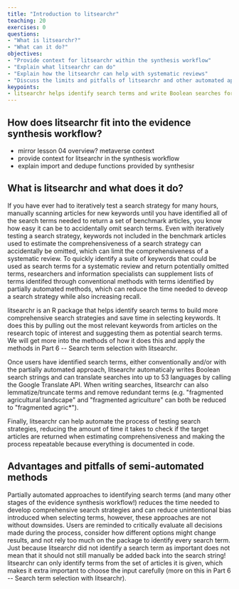 ```yaml
---
title: "Introduction to litsearchr"
teaching: 20
exercises: 0
questions:
- "What is litsearchr?"
- "What can it do?"
objectives:
- "Provide context for litsearchr within the synthesis workflow"
- "Explain what litsearchr can do"
- "Explain how the litsearchr can help with systematic reviews"
- "Discuss the limits and pitfalls of litsearchr and other automated approaches to systematic reviews"
keypoints:
- litsearchr helps identify search terms and write Boolean searches for systematic reviews
---
```


## How does litsearchr fit into the evidence synthesis workflow?

- mirror lesson 04 overview? metaverse context
- provide context for litsearchr in the synthesis workflow
- explain import and dedupe functions provided by synthesisr

## What is litsearchr and what does it do?

If you have ever had to iteratively test a search strategy for many hours, manually scanning articles for new keywords until you have identified all of the search terms needed to return a set of benchmark articles, you know how easy it can be to accidentally omit search terms. Even with iteratively testing a search strategy, keywords not included in the benchmark articles used to estimate the comprehensiveness of a search strategy can accidentally be omitted, which can limit the comprehensiveness of a systematic review. To quickly identify a suite of keywords that could be used as search terms for a systematic review and return potentially omitted terms, researchers and information specialists can supplement lists of terms identifed through conventional methods with terms identified by partially automated methods, which can reduce the time needed to deveop a search strategy while also increasing recall.

litsearchr is an R package that helps identify search terms to build more comprehensive search strategies and save time in selecting keywords. It does this by pulling out the most relevant keywords from articles on the research topic of interest and suggesting them as potential search terms. We will get more into the methods of how it does this and apply the methods in Part 6 -- Search term selection with litsearchr.

Once users have identified search terms, either conventionally and/or with the partially automated approach, litsearchr automaticaly writes Boolean search strings and can translate searches into up to 53 languages by calling the Google Translate API. When writing searches, litsearchr can also lemmatize/truncate terms and remove redundant terms (e.g. "fragmented agricultural landscape" and "fragmented agriculture" can both be reduced to "fragmented agric*"). 

Finally, litsearchr can help automate the process of testing search strategies, reducing the amount of time it takes to check if the target articles are returned when estimating comprehensiveness and making the process repeatable because everything is documented in code. 

## Advantages and pitfalls of semi-automated methods

Partially automated approaches to identifying search terms (and many other stages of the evidence synthesis workflow!) reduces the time needed to develop comprehensive search strategies and can reduce unintentional bias introduced when selecting terms, however, these approaches are not without downsides. Users are reminded to critically evaluate all decisions made during the process, consider how different options might change results, and not rely too much on the package to identify every search term. Just because litsearchr did not identify a search term as important does not mean that it should not still manually be added back into the search string! litsearchr can only identify terms from the set of articles it is given, which makes it extra important to choose the input carefully (more on this in Part 6 -- Search term selection with litsearchr).